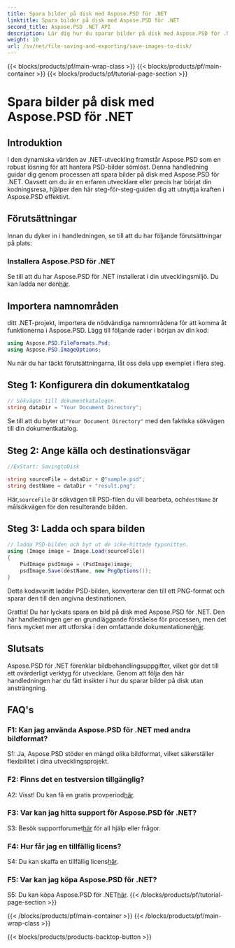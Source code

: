 ```yaml
---
title: Spara bilder på disk med Aspose.PSD för .NET
linktitle: Spara bilder på disk med Aspose.PSD för .NET
second_title: Aspose.PSD .NET API
description: Lär dig hur du sparar bilder på disk med Aspose.PSD för .NET. Följ denna steg-för-steg-guide för effektiv bildbehandling.
weight: 10
url: /sv/net/file-saving-and-exporting/save-images-to-disk/
---
```


{{< blocks/products/pf/main-wrap-class >}}
{{< blocks/products/pf/main-container >}}
{{< blocks/products/pf/tutorial-page-section >}}

# Spara bilder på disk med Aspose.PSD för .NET

## Introduktion

I den dynamiska världen av .NET-utveckling framstår Aspose.PSD som en robust lösning för att hantera PSD-bilder sömlöst. Denna handledning guidar dig genom processen att spara bilder på disk med Aspose.PSD för .NET. Oavsett om du är en erfaren utvecklare eller precis har börjat din kodningsresa, hjälper den här steg-för-steg-guiden dig att utnyttja kraften i Aspose.PSD effektivt.

## Förutsättningar

Innan du dyker in i handledningen, se till att du har följande förutsättningar på plats:

### Installera Aspose.PSD för .NET

 Se till att du har Aspose.PSD för .NET installerat i din utvecklingsmiljö. Du kan ladda ner den[här](https://releases.aspose.com/psd/net/).

## Importera namnområden

ditt .NET-projekt, importera de nödvändiga namnområdena för att komma åt funktionerna i Aspose.PSD. Lägg till följande rader i början av din kod:

```csharp
using Aspose.PSD.FileFormats.Psd;
using Aspose.PSD.ImageOptions;
```

Nu när du har täckt förutsättningarna, låt oss dela upp exemplet i flera steg.

## Steg 1: Konfigurera din dokumentkatalog

```csharp
// Sökvägen till dokumentkatalogen.
string dataDir = "Your Document Directory";
```

 Se till att du byter ut`"Your Document Directory"` med den faktiska sökvägen till din dokumentkatalog.

## Steg 2: Ange källa och destinationsvägar

```csharp
//ExStart: SavingtoDisk

string sourceFile = dataDir + @"sample.psd";
string destName = dataDir + "result.png";
```

 Här,`sourceFile` är sökvägen till PSD-filen du vill bearbeta, och`destName` är målsökvägen för den resulterande bilden.

## Steg 3: Ladda och spara bilden

```csharp
// ladda PSD-bilden och byt ut de icke-hittade typsnitten.
using (Image image = Image.Load(sourceFile))
{
    PsdImage psdImage = (PsdImage)image;
    psdImage.Save(destName, new PngOptions());
}
```

Detta kodavsnitt laddar PSD-bilden, konverterar den till ett PNG-format och sparar den till den angivna destinationen.

 Grattis! Du har lyckats spara en bild på disk med Aspose.PSD för .NET. Den här handledningen ger en grundläggande förståelse för processen, men det finns mycket mer att utforska i den omfattande dokumentationen[här](https://reference.aspose.com/psd/net/).

## Slutsats

Aspose.PSD för .NET förenklar bildbehandlingsuppgifter, vilket gör det till ett ovärderligt verktyg för utvecklare. Genom att följa den här handledningen har du fått insikter i hur du sparar bilder på disk utan ansträngning.

## FAQ's

### F1: Kan jag använda Aspose.PSD för .NET med andra bildformat?

S1: Ja, Aspose.PSD stöder en mängd olika bildformat, vilket säkerställer flexibilitet i dina utvecklingsprojekt.

### F2: Finns det en testversion tillgänglig?

 A2: Visst! Du kan få en gratis provperiod[här](https://releases.aspose.com/).

### F3: Var kan jag hitta support för Aspose.PSD för .NET?

 S3: Besök supportforumet[här](https://forum.aspose.com/c/psd/34) för all hjälp eller frågor.

### F4: Hur får jag en tillfällig licens?

 S4: Du kan skaffa en tillfällig licens[här](https://purchase.aspose.com/temporary-license/).

### F5: Var kan jag köpa Aspose.PSD för .NET?

 S5: Du kan köpa Aspose.PSD för .NET[här](https://purchase.aspose.com/buy).
{{< /blocks/products/pf/tutorial-page-section >}}

{{< /blocks/products/pf/main-container >}}
{{< /blocks/products/pf/main-wrap-class >}}

{{< blocks/products/products-backtop-button >}}
